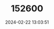 ---
title: "152600"
category: "Cylindropuntia leptocaulis"
draft: false
date: 2024-02-22 13:03:51
languages:
  English: ["Christmas Cactus", "Tesajo Cactus"]
  Spanish; Castilian: ["Tasajillo"]
---